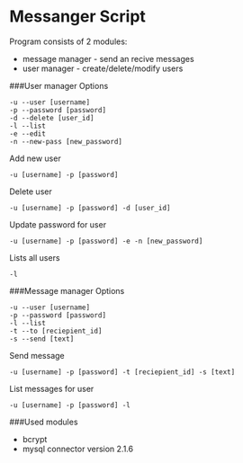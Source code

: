 # Messanger Script

Program consists of 2 modules:
* message manager - send an recive messages
* user manager - create/delete/modify users

###User manager 
Options
```
-u --user [username]
-p --password [password]
-d --delete [user_id]
-l --list
-e --edit
-n --new-pass [new_password]
```
Add new user
```
-u [username] -p [password]
```
Delete user
```
-u [username] -p [password] -d [user_id]
```
Update password for user
```
-u [username] -p [password] -e -n [new_password]
```
Lists all users
```
-l
```
###Message manager 
Options
```
-u --user [username]
-p --password [password]
-l --list
-t --to [reciepient_id]
-s --send [text]
```
Send message
```
-u [username] -p [password] -t [reciepient_id] -s [text]
```

List messages for user
```
-u [username] -p [password] -l
```


###Used modules
* bcrypt
* mysql connector version 2.1.6